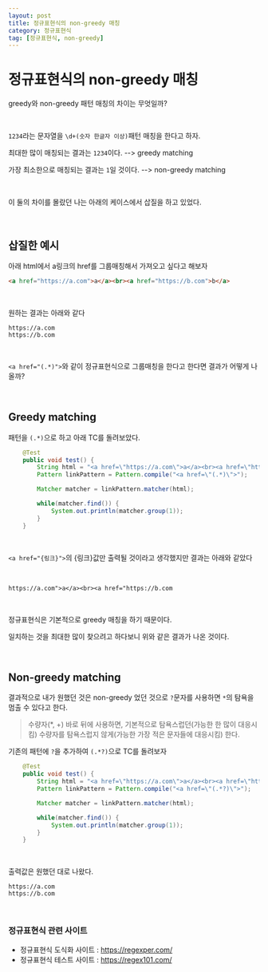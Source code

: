 ```yaml
---
layout: post
title: 정규표현식의 non-greedy 매칭
category: 정규표현식
tag: [정규표현식, non-greedy]
---
```


# 정규표현식의 non-greedy 매칭

greedy와 non-greedy 패턴 매칭의 차이는 무엇일까?


<br>


`1234`라는 문자열을 `\d+(숫자 한글자 이상)`패턴 매칭을 한다고 하자.

최대한 많이 매칭되는 결과는 `1234`이다. --> greedy matching

가장 최소한으로 매칭되는 결과는 `1`일 것이다. --> non-greedy matching


<br>


이 둘의 차이를 몰랐던 나는 아래의 케이스에서 삽질을 하고 있었다.


<br>

## 삽질한 예시

아래 html에서 a링크의 href를 그룹매칭해서 가져오고 싶다고 해보자

```html
<a href="https://a.com">a</a><br><a href="https://b.com">b</a>
```

<br>


원하는 결과는 아래와 같다

```text
https://a.com
https://b.com
```

<br>


`<a href="(.*)">`와 같이 정규표현식으로 그룹매칭을 한다고 한다면 결과가 어떻게 나올까?


<br>


## Greedy matching

패턴을 `(.*)`으로 하고 아래 TC를 돌려보았다.

```java
    @Test
    public void test() {
        String html = "<a href=\"https://a.com\">a</a><br><a href=\"https://b.com\">b</a>";
        Pattern linkPattern = Pattern.compile("<a href=\"(.*)\">");

        Matcher matcher = linkPattern.matcher(html);

        while(matcher.find()) {
            System.out.println(matcher.group(1));
        }
    }
```

<br>


`<a href="{링크}">`의 {링크}값만 출력될 것이라고 생각했지만 결과는 아래와 같았다

<br>


```text
https://a.com">a</a><br><a href="https://b.com
```

<br>


정규표현식은 기본적으로 greedy 매칭을 하기 때문이다. 

일치하는 것을 최대한 많이 찾으려고 하다보니 위와 같은 결과가 나온 것이다.


<br>


## Non-greedy matching

결과적으로 내가 원했던 것은 non-greedy 었던 것으로 `?`문자를 사용하면 `*`의 탐욕을 멈출 수 있다고 한다.

> 수량자(*, +) 바로 뒤에 사용하면, 기본적으로 탐욕스럽던(가능한 한 많이 대응시킴) 수량자를 탐욕스럽지 않게(가능한 가장 적은 문자들에 대응시킴) 한다.


기존의 패턴에 `?`을 추가하여 `(.*?)`으로 TC를 돌려보자

```java
    @Test
    public void test() {
        String html = "<a href=\"https://a.com\">a</a><br><a href=\"https://b.com\">b</a>";
        Pattern linkPattern = Pattern.compile("<a href=\"(.*?)\">");

        Matcher matcher = linkPattern.matcher(html);

        while(matcher.find()) {
            System.out.println(matcher.group(1));
        }
    }
```

<br>


출력값은 원했던 대로 나왔다.

```text
https://a.com
https://b.com
```

<br>



### 정규표현식 관련 사이트

* 정규표현식 도식화 사이트 : https://regexper.com/
* 정규표현식 테스트 사이트 : https://regex101.com/
